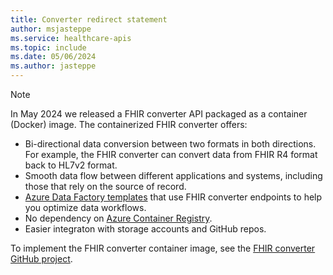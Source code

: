 ```yaml
---
title: Converter redirect statement
author: msjasteppe
ms.service: healthcare-apis
ms.topic: include
ms.date: 05/06/2024
ms.author: jasteppe
---
```


> [!NOTE]
> In May 2024 we released a FHIR converter API packaged as a container (Docker) image. The containerized FHIR converter offers:
> - Bi-directional data conversion between two formats in both directions. For example, the FHIR converter can convert data from FHIR R4 format back to HL7v2 format.
> - Smooth data flow between different applications and systems, including those that rely on the source of record.
> - [Azure Data Factory templates](../../data-factory/solution-templates-introduction.md) that use FHIR converter endpoints to help you optimize data workflows.
> - No dependency on [Azure Container Registry](../../container-registry/index.yml). 
> - Easier integraton with storage accounts and GitHub repos.
> 
> To implement the FHIR converter container image, see the [FHIR converter GitHub project](https://github.com/Azure-Samples/azure-health-data-services-samples).

